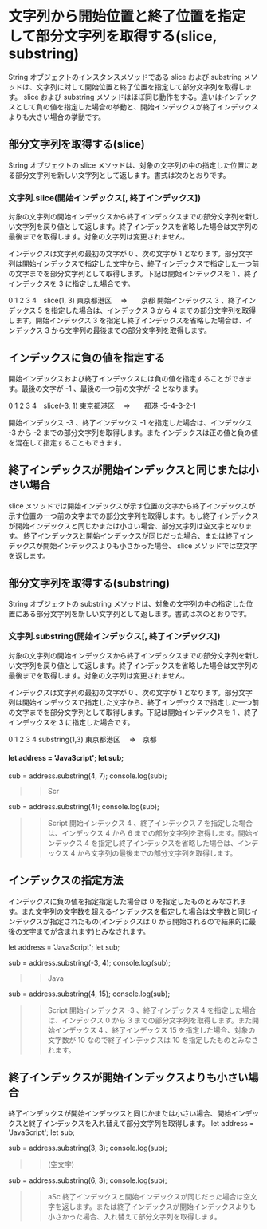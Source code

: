 # 文字列から開始位置と終了位置を指定して部分文字列を取得する(slice, substring)

String オブジェクトのインスタンスメソッドである slice および substring メソッドは、文字列に対して開始位置と終了位置を指定して部分文字列を取得します。
slice および substring メソッドはほぼ同じ動作をする。違いはインデックスとして負の値を指定した場合の挙動と、開始インデックスが終了インデックスよりも大きい場合の挙動です。

## 部分文字列を取得する(slice)
String オブジェクトの slice メソッドは、対象の文字列の中の指定した位置にある部分文字列を新しい文字列として返します。書式は次のとおりです。

### 文字列.slice(開始インデックス[, 終了インデックス])
対象の文字列の開始インデックスから終了インデックスまでの部分文字列を新しい文字列を戻り値として返します。終了インデックスを省略した場合は文字列の最後までを取得します。対象の文字列は変更されません。

インデックスは文字列の最初の文字が 0 、次の文字が 1 となります。部分文字列は開始インデックスで指定した文字から、終了インデックスで指定した一つ前の文字までを部分文字列として取得します。下記は開始インデックスを 1 、終了インデックスを 3 に指定した場合です。

0 1 2 3 4　slice(1, 3)
東京都港区　  ⇒　　京都
開始インデックス 3 、終了インデックス 5 を指定した場合は、インデックス 3 から 4 までの部分文字列を取得します。開始インデックス 3 を指定し終了インデックスを省略した場合は、インデックス 3 から文字列の最後までの部分文字列を取得します。

## インデックスに負の値を指定する
開始インデックスおよび終了インデックスには負の値を指定することができます。最後の文字が -1 、最後の一つ前の文字が -2 となります。

0 1 2 3 4　slice(-3, 1)
東京都港区　  ⇒　　都港
-5-4-3-2-1

開始インデックス -3 、終了インデックス -1 を指定した場合は、インデックス -3 から -2 までの部分文字列を取得します。またインデックスは正の値と負の値を混在して指定することもできます。

## 終了インデックスが開始インデックスと同じまたは小さい場合
slice メソッドでは開始インデックスが示す位置の文字から終了インデックスが示す位置の一つ前の文字までの部分文字列を取得します。もし終了インデックスが開始インデックスと同じかまたは小さい場合、部分文字列は空文字となります。
終了インデックスと開始インデックスが同じだった場合、または終了インデックスが開始インデックスよりも小さかった場合、 slice メソッドでは空文字を返します。

## 部分文字列を取得する(substring)
String オブジェクトの substring メソッドは、対象の文字列の中の指定した位置にある部分文字列を新しい文字列として返します。書式は次のとおりです。

### 文字列.substring(開始インデックス[, 終了インデックス])

対象の文字列の開始インデックスから終了インデックスまでの部分文字列を新しい文字列を戻り値として返します。終了インデックスを省略した場合は文字列の最後までを取得します。対象の文字列は変更されません。

インデックスは文字列の最初の文字が 0 、次の文字が 1 となります。部分文字列は開始インデックスで指定した文字から、終了インデックスで指定した一つ前の文字までを部分文字列として取得します。下記は開始インデックスを 1 、終了インデックスを 3 に指定した場合です。

0 1 2 3 4  substring(1,3)
東京都港区 　⇒　京都

#### let address = 'JavaScript'; let sub;
sub = address.substring(4, 7);
console.log(sub);
>> Scr

sub = address.substring(4);
console.log(sub);
>> Script
開始インデックス 4 、終了インデックス 7 を指定した場合は、インデックス 4 から 6 までの部分文字列を取得します。開始インデックス 4 を指定し終了インデックスを省略した場合は、インデックス 4 から文字列の最後までの部分文字列を取得します。

## インデックスの指定方法
インデックスに負の値を指定指定した場合は 0 を指定したものとみなされます。また文字列の文字数を超えるインデックスを指定した場合は文字数と同じインデックスが指定されたもの(インデックスは 0 から開始されるので結果的に最後の文字までが含まれます)とみなされます。

let address = 'JavaScript';
let sub;

sub = address.substring(-3, 4);
console.log(sub);
>> Java

sub = address.substring(4, 15);
console.log(sub);
>> Script
開始インデックス -3 、終了インデックス 4 を指定した場合は、インデックス 0 から 3 までの部分文字列を取得します。また開始インデックス 4 、終了インデックス 15 を指定した場合、対象の文字数が 10 なので終了インデックスは 10 を指定したものとみなされます。

## 終了インデックスが開始インデックスよりも小さい場合
終了インデックスが開始インデックスと同じかまたは小さい場合、開始インデックスと終了インデックスを入れ替えて部分文字列を取得します。
let address = 'JavaScript';
let sub;

sub = address.substring(3, 3);
console.log(sub);
>> (空文字)

sub = address.substring(6, 3);
console.log(sub);
>> aSc
終了インデックスと開始インデックスが同じだった場合は空文字を返します。または終了インデックスが開始インデックスよりも小さかった場合、入れ替えて部分文字列を取得します。
